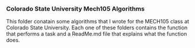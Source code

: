 ### Colorado State University Mech105 Algorithms
This folder conatain some algorithms that I wrote for the MECH105 class at Colorado State University. Each one of these folders contains the function that performs a task and a ReadMe.md file that explains what the function does. 
